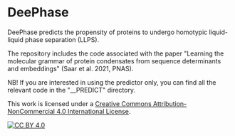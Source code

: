 # DeePhase

DeePhase predicts the propensity of proteins to undergo homotypic liquid-liquid phase separation (LLPS).

The repository includes the code associated with the paper "Learning the molecular grammar of protein condensates from sequence determinants and embeddings" (Saar et al. 2021, PNAS).

NB! If you are interested in using the predictor only, you can find all the relevant code in the "__PREDICT" directory.


This work is licensed under a
[Creative Commons Attribution-NonCommercial 4.0 International License][cc-by].

[![CC BY 4.0][cc-by-image]][cc-by]

[cc-by]: http://creativecommons.org/licenses/by-nc/4.0/
[cc-by-image]: https://mirrors.creativecommons.org/presskit/buttons/88x31/svg/by-nc.eu.svg
